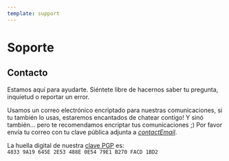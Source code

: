 ```yaml
---
template: support
---
```

<!--[intro]-->
# Soporte

<!--[contact]-->
## Contacto

Estamos aquí para ayudarte. Siéntete libre de hacernos saber tu pregunta, inquietud o reportar un error.

Usamos un correo electrónico encriptado para nuestras comunicaciones, si tu también lo usas, estaremos encantados de chatear contigo! Y sinó también... pero te recomendamos encriptar tus comunicaciones ;)
Por favor envía tu correo con tu clave pública adjunta a [$contactEmail$](mailto:$contactEmail$).

La huella digital de nuestra [clave PGP](https://keys.openpgp.org/vks/v1/by-fingerprint/48339A19645E2E53488E0E5479E1B270FACD1BD2) es:<br>
`4833 9A19 645E 2E53 488E 0E54 79E1 B270 FACD 1BD2`
